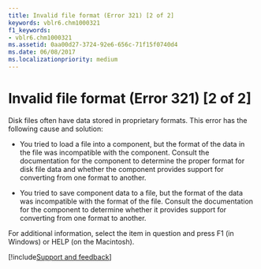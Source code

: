 ```yaml
---
title: Invalid file format (Error 321) [2 of 2]
keywords: vblr6.chm1000321
f1_keywords:
- vblr6.chm1000321
ms.assetid: 0aa00d27-3724-92e6-656c-71f15f0740d4
ms.date: 06/08/2017
ms.localizationpriority: medium
---
```



# Invalid file format (Error 321) [2 of 2]

Disk files often have data stored in proprietary formats. This error has the following cause and solution:



- You tried to load a file into a component, but the format of the data in the file was incompatible with the component. Consult the documentation for the component to determine the proper format for disk file data and whether the component provides support for converting from one format to another.
    
- You tried to save component data to a file, but the format of the data was incompatible with the format of the file. Consult the documentation for the component to determine whether it provides support for converting from one format to another.
    

For additional information, select the item in question and press F1 (in Windows) or HELP (on the Macintosh).

[!include[Support and feedback](~/includes/feedback-boilerplate.md)]